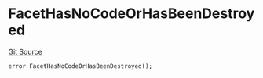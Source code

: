# FacetHasNoCodeOrHasBeenDestroyed
[Git Source](https://github.com/thrackle-io/tron/blob/90c179d4a2d3d05eb80cb7a50ea4891339d7488e/src/protocol/economic/ruleProcessor/RuleProcessorDiamond.sol)


```solidity
error FacetHasNoCodeOrHasBeenDestroyed();
```

